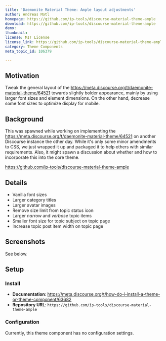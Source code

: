 ```yaml
---
title: 'Daemonite Material Theme: Ample layout adjustments'
author: Andreas Motl
homepage: https://github.com/ip-tools/discourse-material-theme-ample
download: https://github.com/ip-tools/discourse-material-theme-ample
demo: 
thumbnail: 
license: MIT License
license_link: https://github.com/ip-tools/discourse-material-theme-ample/blob/master/LICENSE
category: Theme Components
meta_topic_id: 106379

---
```

## Motivation
Tweak the general layout of the https://meta.discourse.org/t/daemonite-material-theme/64521 towards slightly bolder appearance, mainly by using larger font sizes and element dimensions. On the other hand, decrease some font sizes to optimize display for mobile.

## Background
This was spawned while working on implementing the https://meta.discourse.org/t/daemonite-material-theme/64521 on another Discourse instance the other day. While it's only some minor amendments to CSS, we just wrapped it up and packaged it to help others with similar requirements. Also, it might spawn a discussion about whether and how to incorporate this into the core theme.

https://github.com/ip-tools/discourse-material-theme-ample

## Details
- Vanilla font sizes
- Larger category titles
- Larger avatar images
- Remove size limit from topic status icon
- Larger _narrow_ and _verbose_ topic items
- Smaller font size for topic subject on topic page
- Increase topic post item width on topic page

## Screenshots
See below.

## Setup

### Install
- **Documentation**: https://meta.discourse.org/t/how-do-i-install-a-theme-or-theme-component/63682
- **Repository URL**: `https://github.com/ip-tools/discourse-material-theme-ample`

### Configuration
Currently, this theme component has no configuration settings.